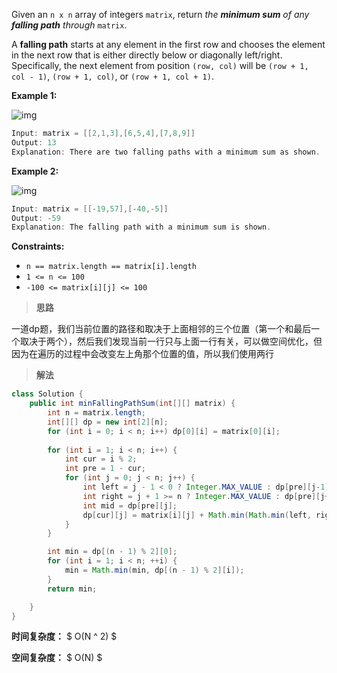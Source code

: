 Given an `n x n` array of integers `matrix`, return *the **minimum sum** of any **falling path** through* `matrix`.

A **falling path** starts at any element in the first row and chooses the element in the next row that is either directly below or diagonally left/right. Specifically, the next element from position `(row, col)` will be `(row + 1, col - 1)`, `(row + 1, col)`, or `(row + 1, col + 1)`.

 

**Example 1:**

![img](https://assets.leetcode.com/uploads/2021/11/03/failing1-grid.jpg)

```java
Input: matrix = [[2,1,3],[6,5,4],[7,8,9]]
Output: 13
Explanation: There are two falling paths with a minimum sum as shown.
```

**Example 2:**

![img](https://assets.leetcode.com/uploads/2021/11/03/failing2-grid.jpg)

```java
Input: matrix = [[-19,57],[-40,-5]]
Output: -59
Explanation: The falling path with a minimum sum is shown.
```

 

**Constraints:**

- `n == matrix.length == matrix[i].length`
- `1 <= n <= 100`
- `-100 <= matrix[i][j] <= 100`



> **思路**

一道dp题，我们当前位置的路径和取决于上面相邻的三个位置（第一个和最后一个取决于两个），然后我们发现当前一行只与上面一行有关，可以做空间优化，但因为在遍历的过程中会改变左上角那个位置的值，所以我们使用两行



> **解法**

```java
class Solution {
    public int minFallingPathSum(int[][] matrix) {
        int n = matrix.length;
        int[][] dp = new int[2][n];
        for (int i = 0; i < n; i++) dp[0][i] = matrix[0][i];
        
        for (int i = 1; i < n; i++) {
            int cur = i % 2;
            int pre = 1 - cur;
            for (int j = 0; j < n; j++) {
                int left = j - 1 < 0 ? Integer.MAX_VALUE : dp[pre][j-1];
                int right = j + 1 >= n ? Integer.MAX_VALUE : dp[pre][j+1];
                int mid = dp[pre][j];
                dp[cur][j] = matrix[i][j] + Math.min(Math.min(left, right), mid);
            }
        }

        int min = dp[(n - 1) % 2][0];
        for (int i = 1; i < n; ++i) {
            min = Math.min(min, dp[(n - 1) % 2][i]);
        }
        return min;

    }
}
```

**时间复杂度：** $ O(N ^ 2) $

**空间复杂度：** $ O(N) $